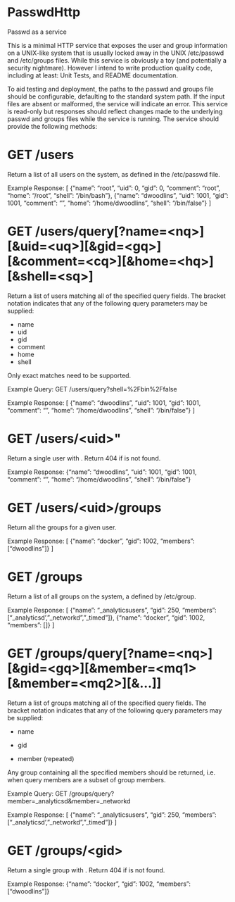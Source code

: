 # PasswdHttp
Passwd as a service


This is a minimal HTTP service that exposes the user and group information on
a UNIX-like system that is usually locked away in the UNIX /etc/passwd and /etc/groups files.
While this service is obviously a toy (and potentially a security nightmare). However I intend to write production quality code, including at least: Unit Tests, and README documentation. 

To aid testing and deployment, the paths to the passwd and groups file should be configurable, defaulting to
the standard system path. If the input files are absent or malformed, the service will indicate an error.
This service is read-only but responses should reflect changes made to the underlying passwd and groups files
while the service is running. The service should provide the following methods:

# GET /users
Return a list of all users on the system, as defined in the /etc/passwd file.

Example Response:
[
{“name”: “root”, “uid”: 0, “gid”: 0, “comment”: “root”, “home”: “/root”,
“shell”: “/bin/bash”},
{“name”: “dwoodlins”, “uid”: 1001, “gid”: 1001, “comment”: “”, “home”:
“/home/dwoodlins”, “shell”: “/bin/false”}
]

# GET /users/query[?name=\<nq>]\[&uid=\<uq>][&gid=\<gq>]\[&comment=\<cq>][&home=\<hq>]\[&shell=\<sq>]
Return a list of users matching all of the specified query fields. The bracket notation indicates that any of the
following query parameters may be supplied:
- name
- uid
- gid
- comment
- home
- shell
  
Only exact matches need to be supported.

Example Query: GET /users/query?shell=%2Fbin%2Ffalse

Example Response:
[
{“name”: “dwoodlins”, “uid”: 1001, “gid”: 1001, “comment”: “”, “home”:
“/home/dwoodlins”, “shell”: “/bin/false”}
]

# GET /users/\<uid>"

Return a single user with <uid>. Return 404 if <uid> is not found.

Example Response:
{“name”: “dwoodlins”, “uid”: 1001, “gid”: 1001, “comment”: “”, “home”:
“/home/dwoodlins”, “shell”: “/bin/false”}

# GET /users/\<uid>/groups
Return all the groups for a given user.

Example Response:
[
{“name”: “docker”, “gid”: 1002, “members”: [“dwoodlins”]}
]

# GET /groups
Return a list of all groups on the system, a defined by /etc/group.

Example Response:
[
{“name”: “_analyticsusers”, “gid”: 250, “members”:
[“_analyticsd’,”_networkd”,”_timed”]},
{“name”: “docker”, “gid”: 1002, “members”: []}
]

# GET /groups/query[?name=\<nq>]\[&gid=\<gq>][&member=\<mq1>[&member=\<mq2>]\[&...]]
Return a list of groups matching all of the specified query fields. The bracket notation indicates that any of the
following query parameters may be supplied:

- name

- gid

- member (repeated)

Any group containing all the specified members should be returned, i.e. when query members are a subset of
group members.

Example Query: GET /groups/query?member=_analyticsd&member=_networkd

Example Response:
[
{“name”: “_analyticsusers”, “gid”: 250, “members”:
[“_analyticsd’,”_networkd”,”_timed”]}
]

# GET /groups/\<gid>
Return a single group with <gid>. Return 404 if <gid> is not found.

Example Response:
{“name”: “docker”, “gid”: 1002, “members”: [“dwoodlins”]}
